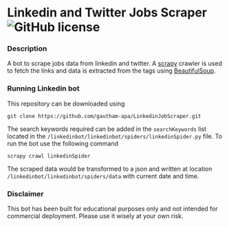 # Linkedin and Twitter Jobs Scraper ![GitHub license](https://github.com/gautham-apa/LinkedinJobScraper/blob/main/LICENSE)

### Description

A bot to scrape jobs data from linkedin and twitter. A [scrapy](https://scrapy.org/) crawler is used to fetch the links and data is extracted from the tags using [BeautifulSoup](https://beautiful-soup-4.readthedocs.io/en/latest/).

### Running Linkedin bot

This repository can be downloaded using

```
git clone https://github.com/gautham-apa/LinkedinJobScraper.git
```

The search keywords required can be added in the `searchKeywords` list located in the `/linkedinbot/linkedinbot/spiders/linkedinSpider.py` file.
To run the bot use the following command

```
scrapy crawl linkedinSpider
```

The scraped data would be transformed to a json and written at location `/linkedinbot/linkedinbot/spiders/data` with current date and time.

### Disclaimer

This bot has been built for educational purposes only and not intended for commercial deployment. Please use it wisely at your own risk.
